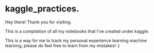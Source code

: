 # kaggle_practices.

Hey there! Thank you for visiting.

This is a compilation of all my notebooks that I've created under kaggle.

This is a way for me to track my personal experience learning machine learning, please do feel free to learn from my mistakes! :)
